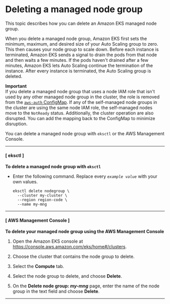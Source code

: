 # Deleting a managed node group<a name="delete-managed-node-group"></a>

This topic describes how you can delete an Amazon EKS managed node group\.

When you delete a managed node group, Amazon EKS first sets the minimum, maximum, and desired size of your Auto Scaling group to zero\. This then causes your node group to scale down\. Before each instance is terminated, Amazon EKS sends a signal to drain the pods from that node and then waits a few minutes\. If the pods haven't drained after a few minutes, Amazon EKS lets Auto Scaling continue the termination of the instance\. After every instance is terminated, the Auto Scaling group is deleted\.

**Important**  
If you delete a managed node group that uses a node IAM role that isn't used by any other managed node group in the cluster, the role is removed from the [`aws-auth` ConfigMap](add-user-role.md)\. If any of the self\-managed node groups in the cluster are using the same node IAM role, the self\-managed nodes move to the `NotReady` status\. Additionally, the cluster operation are also disrupted\. You can add the mapping back to the ConfigMap to minimize disruption\.

You can delete a managed node group with `eksctl` or the AWS Management Console\.

------
#### [ eksctl ]

**To delete a managed node group with `eksctl`**
+ Enter the following command\. Replace every *`example value`* with your own values\.

  ```
  eksctl delete nodegroup \
    --cluster my-cluster \
    --region region-code \
    --name my-mng
  ```

------
#### [ AWS Management Console ]

**To delete your managed node group using the AWS Management Console**

1. Open the Amazon EKS console at [https://console\.aws\.amazon\.com/eks/home\#/clusters](https://console.aws.amazon.com/eks/home#/clusters)\.

1. Choose the cluster that contains the node group to delete\.

1. Select the **Compute** tab\.

1. Select the node group to delete, and choose **Delete**\.

1. On the **Delete node group: *my\-mng*** page, enter the name of the node group in the text field and choose **Delete**\.

------